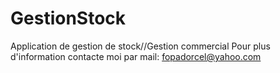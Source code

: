 # GestionStock
Application de gestion de stock//Gestion commercial
Pour plus d'information contacte moi par mail: fopadorcel@yahoo.com
